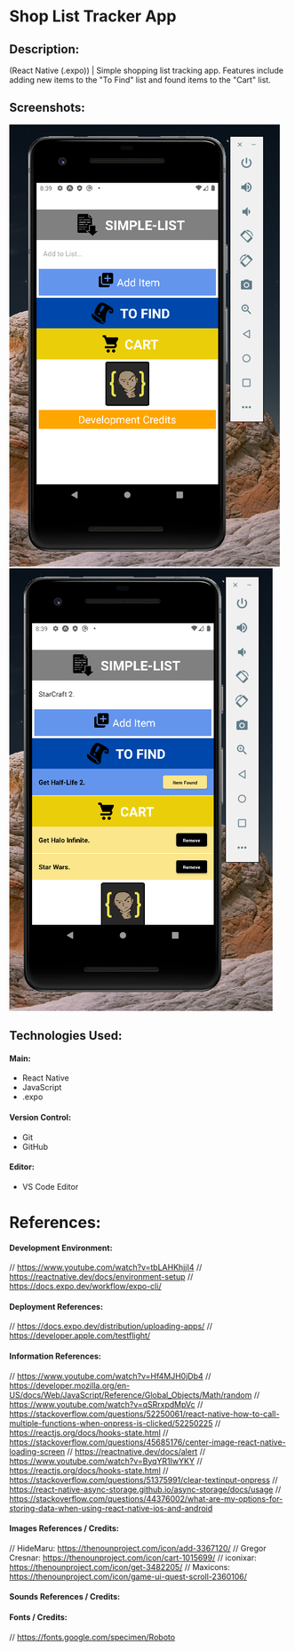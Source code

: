 # Shop List Tracker App

## Description:
(React Native (.expo)) | Simple shopping list tracking app. Features include adding new items to the "To Find" list and found items to the "Cart" list.

## Screenshots:
![alt text](Images/02.png)
![alt text](Images/01.png)
## Technologies Used:
#### Main:
- React Native
- JavaScript
- .expo
#### Version Control:
- Git
- GitHub
#### Editor:
- VS Code Editor

# References:
#### Development Environment:
// https://www.youtube.com/watch?v=tbLAHKhjjI4
// https://reactnative.dev/docs/environment-setup
// https://docs.expo.dev/workflow/expo-cli/
#### Deployment References:
// https://docs.expo.dev/distribution/uploading-apps/
//  https://developer.apple.com/testflight/
#### Information References:
// https://www.youtube.com/watch?v=Hf4MJH0jDb4
// https://developer.mozilla.org/en-US/docs/Web/JavaScript/Reference/Global_Objects/Math/random
// https://www.youtube.com/watch?v=qSRrxpdMpVc
// https://stackoverflow.com/questions/52250061/react-native-how-to-call-multiple-functions-when-onpress-is-clicked/52250225
// https://reactjs.org/docs/hooks-state.html
// https://stackoverflow.com/questions/45685176/center-image-react-native-loading-screen
// https://reactnative.dev/docs/alert
// https://www.youtube.com/watch?v=ByqYR1IwYKY
// https://reactjs.org/docs/hooks-state.html
// https://stackoverflow.com/questions/51375991/clear-textinput-onpress
// https://react-native-async-storage.github.io/async-storage/docs/usage
// https://stackoverflow.com/questions/44376002/what-are-my-options-for-storing-data-when-using-react-native-ios-and-android
#### Images References / Credits:
// HideMaru: https://thenounproject.com/icon/add-3367120/
// Gregor Cresnar: https://thenounproject.com/icon/cart-1015699/
// iconixar: https://thenounproject.com/icon/get-3482205/
// Maxicons: https://thenounproject.com/icon/game-ui-quest-scroll-2360106/
#### Sounds References / Credits:
#### Fonts / Credits:
// https://fonts.google.com/specimen/Roboto